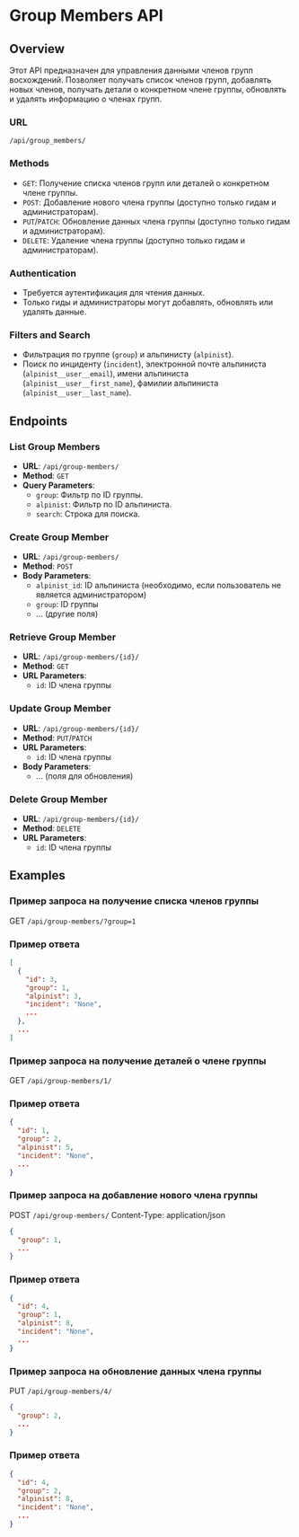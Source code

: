 # Group Members API

## Overview

Этот API предназначен для управления данными членов групп восхождений. Позволяет получать список членов групп, добавлять новых членов, получать детали о конкретном члене группы, обновлять и удалять информацию о членах групп.

### URL

`/api/group_members/`


### Methods

- `GET`: Получение списка членов групп или деталей о конкретном члене группы.
- `POST`: Добавление нового члена группы (доступно только гидам и администраторам).
- `PUT`/`PATCH`: Обновление данных члена группы (доступно только гидам и администраторам).
- `DELETE`: Удаление члена группы (доступно только гидам и администраторам).

### Authentication

- Требуется аутентификация для чтения данных.
- Только гиды и администраторы могут добавлять, обновлять или удалять данные.

### Filters and Search

- Фильтрация по группе (`group`) и альпинисту (`alpinist`).
- Поиск по инциденту (`incident`), электронной почте альпиниста (`alpinist__user__email`), имени альпиниста (`alpinist__user__first_name`), фамилии альпиниста (`alpinist__user__last_name`).

## Endpoints

### List Group Members

- **URL**: `/api/group-members/`
- **Method**: `GET`
- **Query Parameters**:
  - `group`: Фильтр по ID группы.
  - `alpinist`: Фильтр по ID альпиниста.
  - `search`: Строка для поиска.

### Create Group Member

- **URL**: `/api/group-members/`
- **Method**: `POST`
- **Body Parameters**:
  - `alpinist_id`: ID альпиниста (необходимо, если пользователь не является администратором)
  - `group`: ID группы
  - ... (другие поля)

### Retrieve Group Member

- **URL**: `/api/group-members/{id}/`
- **Method**: `GET`
- **URL Parameters**:
  - `id`: ID члена группы

### Update Group Member

- **URL**: `/api/group-members/{id}/`
- **Method**: `PUT`/`PATCH`
- **URL Parameters**:
  - `id`: ID члена группы
- **Body Parameters**:
  - ... (поля для обновления)

### Delete Group Member

- **URL**: `/api/group-members/{id}/`
- **Method**: `DELETE`
- **URL Parameters**:
  - `id`: ID члена группы

## Examples

### Пример запроса на получение списка членов группы

GET `/api/group-members/?group=1`


### Пример ответа

```json
[
  {
    "id": 3,
    "group": 1,
    "alpinist": 3,
    "incident": "None",
    ...
  },
  ...
]
```

### Пример запроса на получение деталей о члене группы

GET `/api/group-members/1/`

### Пример ответа

```json
{
  "id": 1,
  "group": 2,
  "alpinist": 5,
  "incident": "None",
  ...
}
```

### Пример запроса на добавление нового члена группы

POST `/api/group-members/`
Content-Type: application/json

```json
{
  "group": 1,
  ...
}
```

### Пример ответа

```json
{
  "id": 4,
  "group": 1,
  "alpinist": 8,
  "incident": "None",
  ...
}
```

### Пример запроса на обновление данных члена группы

PUT `/api/group-members/4/`

```json
{
  "group": 2,
  ...
}
```

### Пример ответа

```json
{
  "id": 4,
  "group": 2,
  "alpinist": 8,
  "incident": "None",
  ...
}
```
